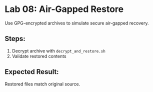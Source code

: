 # Lab 08: Air-Gapped Restore

Use GPG-encrypted archives to simulate secure air-gapped recovery.

## Steps:
1. Decrypt archive with `decrypt_and_restore.sh`
2. Validate restored contents

## Expected Result:
Restored files match original source.